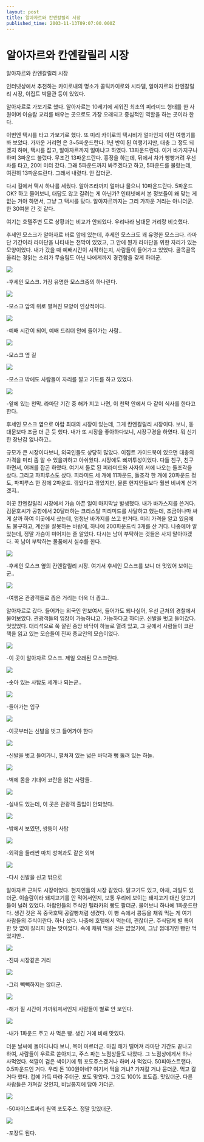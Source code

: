 ```yaml
---
layout: post
title: 알아자르와 칸엔칼릴리 시장
published_time: 2003-11-13T09:07:00.000Z
---
```


# 알아자르와 칸엔칼릴리 시장


알아자르와 칸엔칼릴리 시장

인터넷상에서 추천하는 카이로내의 명소가 콜틱카이로와 시타델, 알아자르와 칸엔칼릴리 시장, 이집트 박물관 등이 있었다.

알아자르로 가보기로 했다. 알아자르는 10세기에 세워진 최초의 피라미드 형태를 한 사원이며 이슬람 교리를 배우는 곳으로도 가장 오래되고 중심적인 역할을 하는 곳이라 한다.

이번엔 택시를 타고 가보기로 했다. 또 미리 카이로의 택시비가 얼마인지 이전 여행기를 봐 보았다. 가까운 거리면 은 3~5파운드란다. 1년 반이 된 여행기지만, 대충 그 정도 되겠지 하며, 택시를 잡고, 알아자르까지 얼마냐고 하였다. 13파운드란다. 이거 바가지구나 하며 3파운드 불렀다. 무조건 13파운드란다. 흥정을 하는데, 뒤에서 차가 빵빵거려 우선 차를 타고, 20여 미터 갔다. 그래 5파운드까지 봐주겠다고 하고, 5파운드를 불렀는데, 여전히 13파운드란다. 그래서 내렸다. 안 잡더군.

다시 길에서 택시 하나를 세웠다. 알아즈라까지 얼마냐 물으니 10파운드란다. 5파운드 OK? 하고 물어보니, 대답도 않고 갈려는 게 아닌가? 인터넷에서 본 정보들이 왜 맞는 게 없는 거야 하면서, 그냥 그 택시를 탔다. 알아자르까지는 그리 가까운 거리는 아니더군. 한 30여분 간 것 같다.

여기는 호텔주변 도로 상황과는 비교가 안되었다. 우리나라 남대문 거리랑 비슷했다.

후세인 모스크가 알아자르 바로 앞에 있는데, 후세인 모스크도 꽤 유명한 모스크다. 라마단 기간이라 라마단을 나타내는 천막이 있었고, 그 안에 뭔가 라마단을 위한 자리가 있는 모양이었다. 내가 갔을 때 예배시간이 시작하는지, 사람들이 들어가고 있었다. 골목골목 울리는 경읽는 소리가 무슬림도 아닌 나에게까지 경건함을 갖게 하더군.

![](../pds/200902/10/80/a0109780_49912b82b57c9.jpg)

-후세인 모스크. 가장 유명한 모스크중의 하나란다.

![](../pds/200902/10/80/a0109780_49912b8320114.jpg)

-모스크 앞의 위로 펼쳐진 모양이 인상적이다.

![](../pds/200902/10/80/a0109780_49912b83e0c41.jpg)

-예배 시간이 되어, 예배 드리더 안에 들어가는 사람..

![](../pds/200902/10/80/a0109780_49912b84e36ab.jpg)

-모스크 옆 길

![](../pds/200902/10/80/a0109780_49912b854e1a6.jpg)

-모스크 밖에도 사람들이 자리를 깔고 기도를 하고 있었다.

![](../pds/200902/10/80/a0109780_49912b85f1a57.jpg)

-앞에 있는 천막. 라마단 기간 중 해가 지고 나면, 이 천막 안에서 다 같이 식사를 한다고 한다.

후세인 모스크 옆으로 아랍 최대의 시장이 있는데, 그게 칸엔칼릴리 시장이다. 보니, 동대문보다 조금 더 큰 듯 했다. 내가 또 시장을 좋아하다보니, 시장구경을 하였다. 뭐 신기한 장난감 없나하고..

규모가 큰 시장이다보니, 외국인들도 상당히 많았다. 이집트 가이드북이 있으면 대충의 가격을 미리 좀 알 수 있을까하고 아쉬웠다. 시장에도 삐끼투성이었다. 다들 친구, 친구하면서, 어깨를 잡곤 하였다. 여기서 돌로 된 피라미드와 사자의 서에 나오는 돌조각을 샀다. 그리고 파피루스도 샀다. 피라미드 세 개에 11파운드, 돌조각 한 개에 20파운드 정도, 파피루스 한 장에 2파운드. 깎았다고 깎았지만, 물론 현지인들보다 훨씬 비싸게 산거겠지..

이곳 칸엔칼릴리 시장에서 가슴 아픈 일이 마지막날 발생했다. 내가 바가스지를 쓴거다. 김문호씨가 공항에서 20달러하는 크리스탈 피리미드를 사달하고 했는데, 조금이나마 싸게 살까 하여 이곳에서 샀는데, 엄청난 바가지를 쓰고 만거다. 미리 가격을 알고 있음에도 불구하고, 계산을 잘못하는 바람에, 하나에 200파운드씩 3개를 산 거다. 나중에야 알았는데, 정말 가슴이 미어지는 줄 알았다. 다시는 남이 부탁하는 것들은 사지 말아야겠다. 꼭 남이 부탁하는 물품에서 실수를 한다.

![](../pds/200902/10/80/a0109780_49912b874a221.jpg)

-후세인 모스크 옆의 칸엔칼릴리 시장. 여기서 후세인 모스크를 보니 더 멋있어 보이는군..

![](../pds/200902/10/80/a0109780_49912b87e4cf1.jpg)

-여행온 관광객들로 좁은 거리는 더욱 더 좁고..

알아자르로 갔다. 들어가는 외국인 안보여서, 들어가도 되나싶어, 우선 근처의 경찰에서 물어보았다. 관광객들의 입장이 가능하냐고. 가능하다고 하더군. 신발을 벗고 들어갔다. 멋있었다. 대리석으로 쭉 깔린 중앙 바닥이 하늘로 열려 있고, 그 곳에서 사람들이 코란 책을 읽고 있는 모습들이 진짜 종교인의 모습이었다.

![](../pds/200902/10/80/a0109780_49912babf0b64.jpg)

-이 곳이 알아자르 모스크. 제일 오래된 모스크란다.

![](../pds/200902/10/80/a0109780_49912bb30977a.jpg)

-솟아 있는 사탑도 세개나 되는군..

![](../pds/200902/10/80/a0109780_49912bae6b1a3.jpg)

-들어가는 입구

![](../pds/200902/10/80/a0109780_49912bafa979f.jpg)

-이곳부터는 신발을 벗고 들어가야 한다

![](../pds/200902/10/80/a0109780_49912bb3adce7.jpg)

-신발을 벗고 들어가니, 펼쳐져 있는 넓은 바닥과 뻥 뚫려 있는 하늘.

![](../pds/200902/10/80/a0109780_49912bb4a894b.jpg)

-벽에 몸을 기대어 코란을 읽는 사람들..

![](../pds/200902/10/80/a0109780_49912bb5099c7.jpg)

-실내도 있는데, 이 곳은 관광객 출입이 안되었다.

![](../pds/200902/10/80/a0109780_49912bb30977a.jpg)

-밖에서 보였던, 쌍둥이 사탑

![](../pds/200902/10/80/a0109780_49912bc730bdd.jpg)

-외곽을 둘러싼 마치 성벽과도 같은 외벽

![](../pds/200902/10/80/a0109780_49912bc783c1a.jpg)

-다시 신발을 신고 밖으로

알아자르 근처도 시장이었다. 현지인들의 시장 같았다. 닭고기도 있고, 야채, 과일도 있더군. 이슬람이라 돼지고기를 안 먹어서인지, 보통 우리에 보이는 돼지고기 대신 양고기들이 널려 있었다. 아랍인들의 주식인 펠라카의 빵도 팔더군. 물어보니 하나에 1파운드란다. 생긴 것은 꼭 중국호떡 공갈빵처럼 생겼다. 이 빵 속에서 콩등을 채워 먹는 게 여기 사람들의 주식이란다. 하나 샀다. 나중에 호텔에서 먹는데, 괜찮더군. 주식답게 별 특이한 맛 없이 질리지 않는 맛이었다. 속에 채워 먹을 것은 없었기에, 그냥 껍데기인 빵만 먹었지만..

![](../pds/200902/10/80/a0109780_49912b80c8260.jpg)

-진짜 시장같은 거리

![](../pds/200902/10/80/a0109780_49912bad0bf45.jpg)

-그리 빽빽하지는 않더군.

![](../pds/200902/10/80/a0109780_49912badb693a.jpg)

-해가 질 시간이 가까워져서인지 사람들이 별로 안 보인다.

![](../pds/200902/10/80/a0109780_49912bac57ac1.jpg)

-내가 1파운드 주고 사 먹은 빵. 생긴 거에 비해 맛있다.

더운 날씨에 돌아다니다 보니, 목이 마르더군. 마침 해가 떨어져 라마단 기간도 끝나고 하여, 사람들이 우르르 쏟아지고, 주스 파는 노점상들도 나왔다. 그 노점상에게서 하나 사먹었다. 색깔이 검은 색이기에 뭐 포도쥬스겠거나 하며 사 먹었다. 50피아스트랜다. 0.5파운드인 거다. 우리 돈 100원이네? 여기서 먹을 거냐? 가져갈 거냐 묻더군. 먹고 갈 거다 했다. 컵에 가득 따라 주더군. 포도 맞았다. 그것도 100% 포도즙. 맛있더군. 다른 사람들은 가져갈 것인지, 비닐봉지에 담아 가더군.

![](../pds/200902/10/80/a0109780_49912bc8514c6.jpg)

-50파이스트짜리 원액 포도주스. 정말 맛있더군.

![](../pds/200902/10/80/a0109780_49912bc65be12.jpg)

-포장도 된다.

